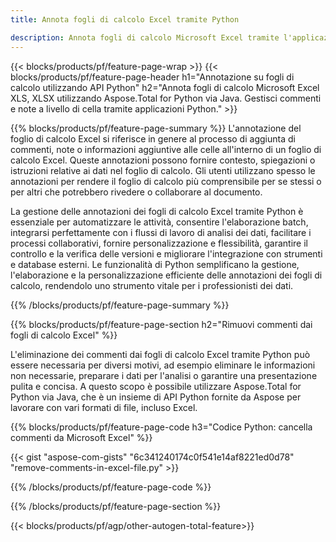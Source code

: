 ```yaml
---
title: Annota fogli di calcolo Excel tramite Python 

description: Annota fogli di calcolo Microsoft Excel tramite l'applicazione Python. Cancella annotazioni con facilità.
---
```


{{< blocks/products/pf/feature-page-wrap >}}
{{< blocks/products/pf/feature-page-header h1="Annotazione su fogli di calcolo utilizzando API Python" h2="Annota fogli di calcolo Microsoft Excel XLS, XLSX utilizzando Aspose.Total for Python via Java. Gestisci commenti e note a livello di cella tramite applicazioni Python." >}}

{{% blocks/products/pf/feature-page-summary %}}
L'annotazione del foglio di calcolo Excel si riferisce in genere al processo di aggiunta di commenti, note o informazioni aggiuntive alle celle all'interno di un foglio di calcolo Excel. Queste annotazioni possono fornire contesto, spiegazioni o istruzioni relative ai dati nel foglio di calcolo. Gli utenti utilizzano spesso le annotazioni per rendere il foglio di calcolo più comprensibile per se stessi o per altri che potrebbero rivedere o collaborare al documento.<br />

La gestione delle annotazioni dei fogli di calcolo Excel tramite Python è essenziale per automatizzare le attività, consentire l'elaborazione batch, integrarsi perfettamente con i flussi di lavoro di analisi dei dati, facilitare i processi collaborativi, fornire personalizzazione e flessibilità, garantire il controllo e la verifica delle versioni e migliorare l'integrazione con strumenti e database esterni. Le funzionalità di Python semplificano la gestione, l'elaborazione e la personalizzazione efficiente delle annotazioni dei fogli di calcolo, rendendolo uno strumento vitale per i professionisti dei dati.

{{% /blocks/products/pf/feature-page-summary  %}}

{{% blocks/products/pf/feature-page-section  h2="Rimuovi commenti dai fogli di calcolo Excel" %}}

L'eliminazione dei commenti dai fogli di calcolo Excel tramite Python può essere necessaria per diversi motivi, ad esempio eliminare le informazioni non necessarie, preparare i dati per l'analisi o garantire una presentazione pulita e concisa. A questo scopo è possibile utilizzare Aspose.Total for Python via Java, che è un insieme di API Python fornite da Aspose per lavorare con vari formati di file, incluso Excel.

{{% blocks/products/pf/feature-page-code h3="Codice Python: cancella commenti da Microsoft Excel" %}}

{{< gist "aspose-com-gists" "6c341240174c0f541e14af8221ed0d78" "remove-comments-in-excel-file.py" >}}

{{% /blocks/products/pf/feature-page-code  %}}

{{% /blocks/products/pf/feature-page-section %}}

{{< blocks/products/pf/agp/other-autogen-total-feature>}}